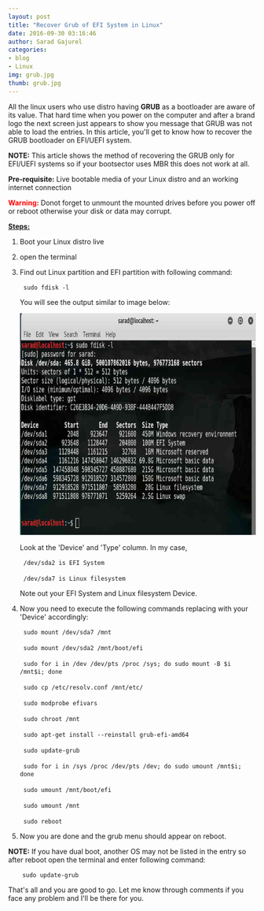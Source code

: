 ```yaml
---
layout: post
title: "Recover Grub of EFI System in Linux"
date: 2016-09-30 03:16:46
author: Sarad Gajurel
categories:
- blog
- Linux
img: grub.jpg
thumb: grub.jpg
---
```


All the linux users who use distro having <b>GRUB</b> as a bootloader are aware of its value. That hard time when you power on the computer and after a brand logo the next screen just appears to show you message that GRUB was not able to load the entries. In this article, you'll get to know how to recover the GRUB bootloader on EFI/UEFI system. <!--more-->

<b>NOTE:</b> This article shows the method of recovering the GRUB only for EFI/UEFI systems so if your bootsector uses MBR this does not work at all.

<b>Pre-requisite:</b> Live bootable media of your Linux distro and an working internet connection

<font color="red"><b>Warning:</b></font> Donot forget to unmount the mounted drives before you power off or reboot otherwise your disk or data may corrupt.

<u><b>Steps:</b></u>

1. Boot your Linux distro live

2. open the terminal

3. Find out Linux partition and EFI partition with following command:
	
		sudo fdisk -l
		
	You will see the output similar to image below:

	<img src="/assets/img/blog/fdisk.jpg" width="850" height="450" alt="partitions">

	Look at the 'Device' and 'Type' column. In my case, 

		/dev/sda2 is EFI System
	
		/dev/sda7 is Linux filesystem
	
	Note out your EFI System and Linux filesystem Device.

4. Now you need to execute the following commands replacing with your 'Device' accordingly:

		sudo mount /dev/sda7 /mnt
	
		sudo mount /dev/sda2 /mnt/boot/efi
	
		sudo for i in /dev /dev/pts /proc /sys; do sudo mount -B $i /mnt$i; done
	
		sudo cp /etc/resolv.conf /mnt/etc/
	
		sudo modprobe efivars
	
		sudo chroot /mnt
	
		sudo apt-get install --reinstall grub-efi-amd64
	
		sudo update-grub
	
		sudo for i in /sys /proc /dev/pts /dev; do sudo umount /mnt$i; done
	
		sudo umount /mnt/boot/efi
	
		sudo umount /mnt
	
		sudo reboot
	
5. Now you are done and the grub menu should appear on reboot.

<b>NOTE:</b> If you have dual boot, another OS may not be listed in the entry so after reboot open the terminal and enter following command:

		sudo update-grub

That's all and you are good to go. Let me know through comments if you face any problem and I'll be there for you.
